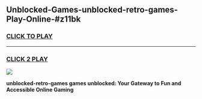 
## Unblocked-Games-unblocked-retro-games-Play-Online-#z11bk
<h3>
<a href="https://premium.freeplayer.one?title=unblocked-retro-games&ref=27F">CLICK TO PLAY</a></h3>
<hr>

<h3>
<a href="https://premium.freeplayer.one?title=unblocked-retro-games&ref=27F">CLICK 2 PLAY</a>
  
</h3>

<a href="https://premium.freeplayer.one?title=unblocked-retro-games&ref=27F"><img src="https://clearcache.store/games.png"></a>


**unblocked-retro-games games unblocked: Your Gateway to Fun and Accessible Online Gaming**
